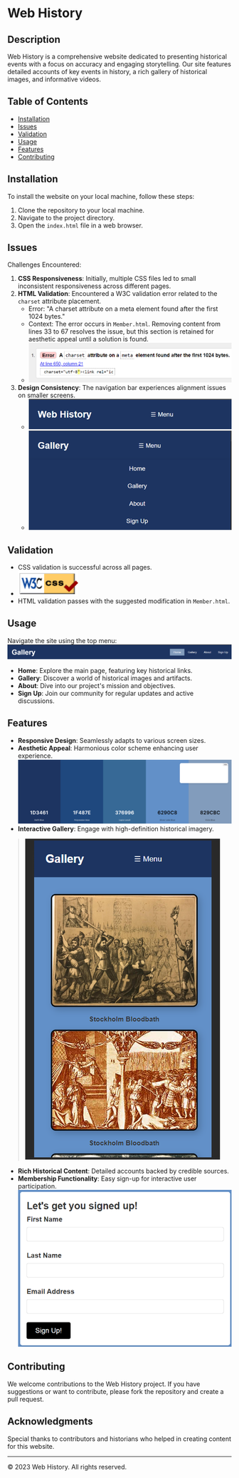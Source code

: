 # Web History

## Description
Web History is a comprehensive website dedicated to presenting historical events with a focus on accuracy and engaging storytelling. Our site features detailed accounts of key events in history, a rich gallery of historical images, and informative videos.

## Table of Contents
- [Installation](#installation)
- [Issues](#issues)
- [Validation](#validation)
- [Usage](#usage)
- [Features](#features)
- [Contributing](#contributing)

## Installation
To install the website on your local machine, follow these steps:
1. Clone the repository to your local machine.
2. Navigate to the project directory.
3. Open the `index.html` file in a web browser.

## Issues
Challenges Encountered:
1. **CSS Responsiveness**: Initially, multiple CSS files led to small inconsistent responsiveness across different pages.
2. **HTML Validation**: Encountered a W3C validation error related to the `charset` attribute placement.
   - Error: "A charset attribute on a meta element found after the first 1024 bytes."
   - Context: The error occurs in `Member.html`. Removing content from lines 33 to 67 resolves the issue, but this section is retained for aesthetic appeal until a solution is found.
   - ![Charset Issue](assets/read.images/issue.png)
3. **Design Consistency**: The navigation bar experiences alignment issues on smaller screens.
   - ![Navigation Issue](assets/read.images/issueNav.png)
   - ![Navigation Issue Continued](assets/read.images/issueNav2.png)

## Validation
- CSS validation is successful across all pages.
 - ![Css Validation](assets/read.images/Validation.png)
- HTML validation passes with the suggested modification in `Member.html`.

## Usage
Navigate the site using the top menu:
  ![Header Navigation](assets/read.images/header.png)
- **Home**: Explore the main page, featuring key historical links.
- **Gallery**: Discover a world of historical images and artifacts.
- **About**: Dive into our project's mission and objectives.
- **Sign Up**: Join our community for regular updates and active discussions.

## Features
- **Responsive Design**: Seamlessly adapts to various screen sizes.
- **Aesthetic Appeal**: Harmonious color scheme enhancing user experience.
  ![Color Scheme](assets/read.images/color.png)
- **Interactive Gallery**: Engage with high-definition historical imagery.
>![Interactive Gallery](assets/read.images/gallery.png)
- **Rich Historical Content**: Detailed accounts backed by credible sources.
- **Membership Functionality**: Easy sign-up for interactive user participation.
  ![Color Scheme](assets/read.images/signUp1.png)

## Contributing
We welcome contributions to the Web History project. If you have suggestions or want to contribute, please fork the repository and create a pull request.

## Acknowledgments
Special thanks to contributors and historians who helped in creating content for this website.

---
© 2023 Web History. All rights reserved.